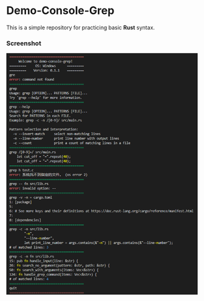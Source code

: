 # Demo-Console-Grep

This is a simple repository for practicing basic **Rust** syntax.

### Screenshot

![demo](demo.png)
